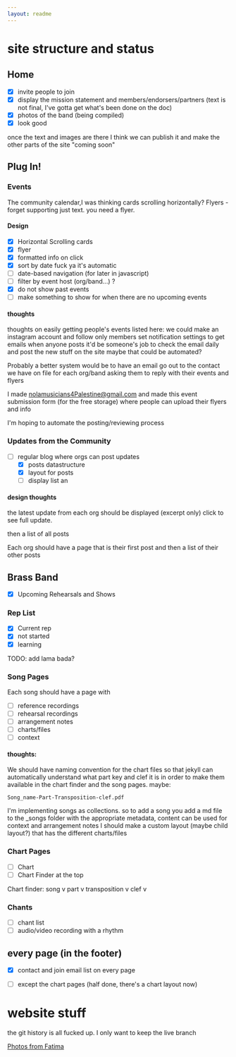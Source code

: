 ```yaml
---
layout: readme
---
```


# site structure and status

## Home

- [x] invite people to join
- [x] display the mission statement and members/endorsers/partners
(text is not final, I've gotta get what's been done on the doc)
- [x] photos of the band (being compiled)
- [x] look good

once the text and images are there I think we can publish it and make the other parts of the site "coming soon"

## Plug In!

### Events

The community calendar,I was thinking cards scrolling horizontally?
Flyers - forget supporting just text. you need a flyer.

#### Design

- [x] Horizontal Scrolling cards
- [x] flyer
- [x] formatted info on click
- [x] sort by date fuck ya it's automatic
- [ ] date-based navigation (for later in javascript)
- [ ] filter by event host (org/band...) ?
- [x] do not show past events
- [ ] make something to show for when there are no upcoming events

#### thoughts

thoughts on easily getting people's events listed here:
we could make an instagram account and follow only members
set notification settings to get emails when anyone posts
it'd be someone's job to check the email daily and post the new stuff on the site
maybe that could be automated?

Probably a better system would be to have an email go out to the contact we have on file for each org/band asking them to reply with their events and flyers

I made nolamusicians4Palestine@gmail.com and made this event submission form (for the free storage)
where people can upload their flyers and info

I'm hoping to automate the posting/reviewing process


### Updates from the Community

- [ ] regular blog where orgs can post updates
	- [x] posts datastructure
	- [x] layout for posts
	- [ ] display list an

#### design thoughts

the latest update from each org should be displayed (excerpt only)
click to see full update.

then a list of all posts

Each org should have a page that is their first post and then a list of their other posts

## Brass Band

- [x] Upcoming Rehearsals and Shows

### Rep List

- [x] Current rep
- [x] not started
- [x] learning

TODO: add lama bada?

### Song Pages

Each song should have a page with
 - [ ] reference recordings
 - [ ] rehearsal recordings
 - [ ] arrangement notes
 - [ ] charts/files
 - [ ] context

#### thoughts:
We should have naming convention for the chart files so that
jekyll can automatically understand what part key and clef it is
in order to make them available in the chart finder and the song pages.
maybe: 
```
Song_name-Part-Transposition-clef.pdf
```

I'm implementing songs as collections. so to add a song you add a md file to the \_songs folder with the appropriate metadata, content can be used for context and arrangement notes
I should make a custom layout (maybe child layout?) that has the different charts/files

### Chart Pages
	
- [ ] Chart
- [ ] Chart Finder at the top

Chart finder: 
song v part v transposition v clef v

### Chants

- [ ] chant list
- [ ] audio/video recording with a rhythm

## every page (in the footer)

- [x] contact and join email list on every page
- [ ] except the chart pages (half done, there's a chart layout now)



# website stuff

the git history is all fucked up. I only want to keep the live branch

[Photos from Fatima](https://www.icloud.com/sharedalbum/#B0hG4TcsmJ8ZSnK;D502F7AE-9C26-4CBF-B3C8-537F91F93CE0)
